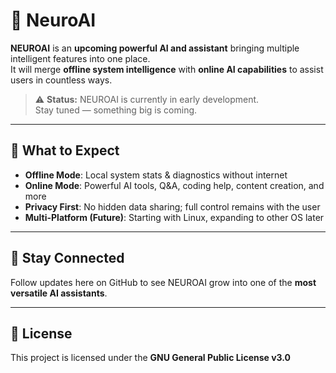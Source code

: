 # 🧠 NeuroAI
**NEUROAI** is an **upcoming powerful AI and assistant** bringing multiple intelligent features into one place.  
It will merge **offline system intelligence** with **online AI capabilities** to assist users in countless ways.

> ⚠️ **Status:** NEUROAI is currently in early development.  
> Stay tuned — something big is coming.

---

## 🔮 What to Expect
- **Offline Mode**: Local system stats & diagnostics without internet  
- **Online Mode**: Powerful AI tools, Q&A, coding help, content creation, and more  
- **Privacy First**: No hidden data sharing; full control remains with the user  
- **Multi-Platform (Future)**: Starting with Linux, expanding to other OS later

---

## 📢 Stay Connected
Follow updates here on GitHub to see NEUROAI grow into one of the **most versatile AI assistants**.

---

## 📜 License
This project is licensed under the **GNU General Public License v3.0** 
